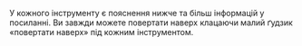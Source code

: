 У кожного інструменту є пояснення нижче та більш інформацій у посиланні. Ви завжди можете повертати наверх клацаючи малий ґудзик «повертати наверх» під кожним інструментом.
